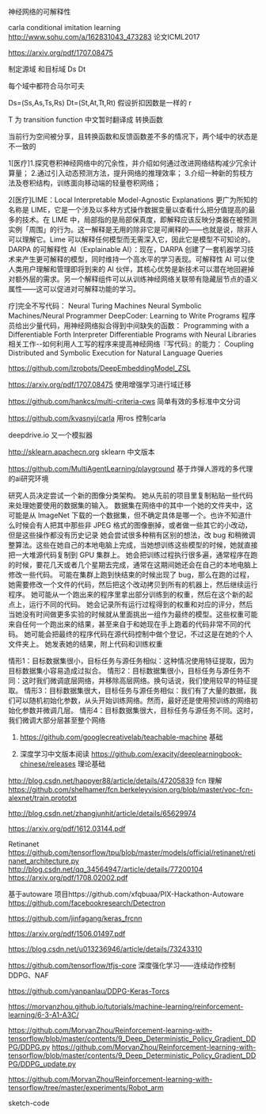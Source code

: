 
神经网络的可解释性


carla conditional imitation learning
http://www.sohu.com/a/162831043_473283  论文ICML2017

https://arxiv.org/pdf/1707.08475 

制定源域 和目标域
Ds   Dt

每个域中都符合马尔可夫

Ds=(Ss,As,Ts,Rs)
Dt=(St,At,Tt,Rt)
假设折扣因数是一样的 r

T 为 transition function 中文暂时翻译成 转换函数

当前行为空间被分享，且转换函数和反馈函数差不多的情况下，两个域中的状态是不一致的

1[医疗]1.探究卷积神经网络中的冗余性，并介绍如何通过改进网络结构减少冗余计算量； 2.通过引入动态预测方法，提升网络的推理效率； 3.介绍一种新的剪枝方法及卷积结构，训练面向移动端的轻量卷积网络；

2[医疗]LIME：Local Interpretable Model-Agnostic Explanations 更广为所知的名称是 LIME，它是一个涉及以多种方式操作数据变量以查看什么把分值提高的最多的技术。在 LIME 中，局部指的是局部保真度，即解释应该反映分类器在被预测实例「周围」的行为。这一解释是无用的除非它是可阐释的——也就是说，除非人可以理解它。Lime 可以解释任何模型而无需深入它，因此它是模型不可知论的。 DARPA 的可解释性 AI（Explainable AI）：现在，DARPA 创建了一套机器学习技术来产生更可解释的模型，同时维持一个高水平的学习表现。可解释性 AI 可以使人类用户理解和管理即将到来的 AI 伙伴，其核心优势是新技术可以潜在地回避掉对额外层的需求。另一个解释组件可以从训练神经网络关联带有隐藏层节点的语义属性——这可以促进对可解释功能的学习。

疗]完全不写代码： Neural Turing Machines Neural Symbolic Machines/Neural Programmer DeepCoder: Learning to Write Programs 程序员给出少量代码，用神经网络拟合得到中间缺失的函数： Programming with a Differentiable Forth Interpreter Differentiable Programs with Neural Libraries 相关工作--如何利用人工写的程序来提高神经网络『写代码』的能力： Coupling Distributed and Symbolic Execution for Natural Language Queries

https://github.com/lzrobots/DeepEmbeddingModel_ZSL

https://arxiv.org/pdf/1707.08475 使用增强学习进行域迁移

https://github.com/hankcs/multi-criteria-cws  简单有效的多标准中文分词

https://github.com/kvasnyj/carla 用ros 控制carla

deepdrive.io 又一个模拟器

http://sklearn.apachecn.org  sklearn 中文版本

https://github.com/MultiAgentLearning/playground 基于炸弹人游戏的多代理的ai研究环境

研究人员决定尝试一个新的图像分类架构。 她从先前的项目里复制粘贴一些代码来处理她要使用的数据集的输入。 数据集在网络中的其中一个她的文件夹中，这可能是从 ImageNet 下载的一个数据集，但不确定具体是哪一个。也许不知道什么时候会有人把其中那些非 JPEG 格式的图像删掉，或者做一些其它的小改动，但是这些操作都没有历史记录 她会尝试很多种稍有区别的想法，改 bug 和稍微调整算法。这些在她自己的本地电脑上完成，当她想训练这些模型的时候，她就直接把一大堆源代码复制到 GPU 集群上。 她会把训练过程执行很多遍，通常程序在跑的时候，要花几天或者几个星期去完成，通常在这期间她还会在自己的本地电脑上修改一些代码。 可能在集群上跑到快结束的时候出现了 bug，那么在跑的过程，她需要修改一个文件的代码，然后把这个改动拷贝到所有的机器上，然后继续运行程序。 她可能从一个跑出来的程序里拿出部分训练到的权重，然后在这个新的起点上，运行不同的代码。 她会记录所有运行过程得到的权重和对应的评分，然后当她没有时间做更多实验的时候就从里面挑出一组作为最终的模型。这些权重可能来自任何一个跑出来的结果，甚至来自于和她现在手上跑着的代码非常不同的代码。 她可能会把最终的程序代码在源代码控制中做个登记，不过这是在她的个人文件夹上。 她发表她的结果，附上代码和训练权重



情形1：目标数据集很小，目标任务与源任务相似：这种情况使用特征提取，因为目标数据集小容易造成过拟合。 情形2：目标数据集很小，目标任务与源任务不同：这时我们微调底层网络，并移除高层网络。换句话说，我们使用较早的特征提取。 情形3：目标数据集很大，目标任务与源任务相似：我们有了大量的数据，我们可以随机初始化参数，从头开始训练网络。然而，最好还是使用预训练的网络初始化参数并微调几层。 情形4：目标数据集很大，目标任务与源任务不同。这时，我们微调大部分层甚至整个网络


1.  https://github.com/googlecreativelab/teachable-machine   基础

2.  深度学习中文版本阅读
    https://github.com/exacity/deeplearningbook-chinese/releases 理论基础

http://blog.csdn.net/happyer88/article/details/47205839 fcn 理解
https://github.com/shelhamer/fcn.berkeleyvision.org/blob/master/voc-fcn-alexnet/train.prototxt

http://blog.csdn.net/zhangjunhit/article/details/65629974


https://arxiv.org/pdf/1612.03144.pdf


Retinanet 
https://github.com/tensorflow/tpu/blob/master/models/official/retinanet/retinanet_architecture.py
http://blog.csdn.net/qq_34564947/article/details/77200104
https://arxiv.org/pdf/1708.02002.pdf


基于autoware 项目https://github.com/xfqbuaa/PIX-Hackathon-Autoware
https://github.com/facebookresearch/Detectron


https://github.com/jinfagang/keras_frcnn


https://arxiv.org/pdf/1506.01497.pdf


https://blog.csdn.net/u013236946/article/details/73243310

https://github.com/tensorflow/tfjs-core 深度强化学习——连续动作控制DDPG、NAF

https://github.com/yanpanlau/DDPG-Keras-Torcs

https://morvanzhou.github.io/tutorials/machine-learning/reinforcement-learning/6-3-A1-A3C/


https://github.com/MorvanZhou/Reinforcement-learning-with-tensorflow/blob/master/contents/9_Deep_Deterministic_Policy_Gradient_DDPG/DDPG.py
https://github.com/MorvanZhou/Reinforcement-learning-with-tensorflow/blob/master/contents/9_Deep_Deterministic_Policy_Gradient_DDPG/DDPG_update.py

https://github.com/MorvanZhou/Reinforcement-learning-with-tensorflow/tree/master/experiments/Robot_arm


sketch-code



 
 
